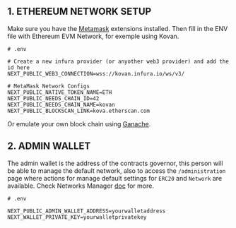 ## 1. ETHEREUM NETWORK SETUP

Make sure you have the [Metamask](https://metamask.io/download/) extensions installed.
Then fill in the ENV file with Ethereum EVM Network, for exemple using Kovan.
<br>

```text
# .env

# Create a new infura provider (or anyother web3 provider) and add the id here
NEXT_PUBLIC_WEB3_CONNECTION=wss://kovan.infura.io/ws/v3/

# MetaMask Network Configs
NEXT_PUBLIC_NATIVE_TOKEN_NAME=ETH
NEXT_PUBLIC_NEEDS_CHAIN_ID=42
NEXT_PUBLIC_NEEDS_CHAIN_NAME=kovan
NEXT_PUBLIC_BLOCKSCAN_LINK=kova.etherscan.com
```

Or emulate your own block chain using [Ganache](../docs/GANACHE.md).

## 2. ADMIN WALLET

The admin wallet is the address of the contracts governor, this person will be able
to manage the default network, also to access the `/administration` page where actions for manage default settings for `ERC20` and `Network` are available. Check Networks Manager [doc](../docs/NETWORK-MANAGER.md) for more.

```text
# .env

NEXT_PUBLIC_ADMIN_WALLET_ADDRESS=yourwalletaddress
NEXT_WALLET_PRIVATE_KEY=yourwalletprivatekey
```
